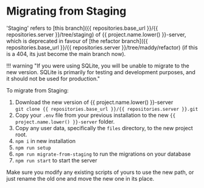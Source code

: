 # Migrating from Staging

'Staging' refers to [this branch]({{ repositories.base_url }}/{{ repositories.server }}/tree/staging) of {{ project.name.lower() }}-server,
which is deprecated in favour of [the refactor branch]({{ repositories.base_url }}/{{ repositories.server }}/tree/maddy/refactor) (if this is a 404, its just become the main branch now).

!!! warning "If you were using SQLite, you will be unable to migrate to the new version. SQLite is primarily for testing and development purposes, and it should not be used for production."

To migrate from Staging:

1. Download the new version of {{ project.name.lower() }}-server  
   `git clone {{ repositories.base_url }}/{{ repositories.server }}.git`
2. Copy your `.env` file from your previous installation to the new `{{ project.name.lower() }}-server` folder.
3. Copy any user data, specifically the `files` directory, to the new project root.
4. `npm i` in new installation
5. `npm run setup`
6. `npm run migrate-from-staging` to run the migrations on your database
7. `npm run start` to start the server

Make sure you modify any existing scripts of yours to use the new path,
or just rename the old one and move the new one in its place.
